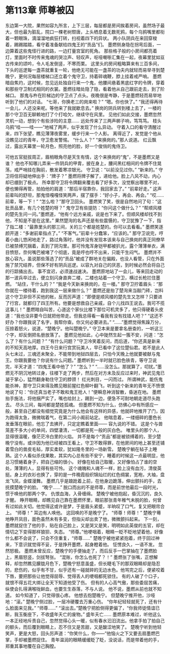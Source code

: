# 第113章 师尊被囚
东边第一大院，果然如容九所言，上下三层，每层都是房间挨着房间，虽然场子最大，但也最为脏乱，院口一棵老树颓唐，上头栖息着无数死鸦，每个乌鸦嘴里都衔着一颗眼珠，滴溜溜地疯狂打转，扫视着四下的异状。
两小队阴兵在来回穿梭着，踢踢踏踏，看守着准备献给四鬼王的“贡品”们。
墨燃侧身隐在拐弯后面，一边算着这些鬼怪行进的路，一边打量宫室的死角。
那些格子般的小房间都亮着灯，里面时不时传来鬼魂的哭泣声、轻叹声，呕哑嘲哳汇集在一起，夜幕里犹如亘古传来的颂吟，令人毛发倒竖，不寒而栗。
这里头的房间粗略算来有三百多间，下头的巡逻每一盏茶就重复一轮，他绝无可能在一盏茶的功夫内就轻而易举寻到楚晚宁，更何况每层楼梯口还立着个鬼守卫，持着碎魂鞭，脖上挂着戒严哨。
墨燃暗自焦灼，这时候，忽见远处独自行来一个鬼，他腰间悬着黑底红字的令牌，穿着和那些守卫制式相同的衣裳。墨燃往暗处隐了隐，看着他从自己跟前走去，到了阶梯口。
那鬼与杵在阶梯边的守卫点了点头。夜晚很是岑静，于是墨燃轻而易举地听到了他们的对话。
“七哥，你换老三的岗来啦？”
“嗯。你也快了。”
“我还得再待一会儿，人还没来呢。等他来了我就歇息去。”
换岗的阴兵转到楼上去了，一楼的那个守卫百无聊赖地打了个打哈欠，继续守在风里。
见他们如此交接，墨燃忽然灵机一动，想到个有些涉险的主意……
远处传来了三两声梆子响，笃笃笃。
枝头乌鸦“哇——哇——”地喊了两声，似乎发现了什么异动。
守着入口的看守清醒过来，四下张望，瞧见薄薄夜雾里，缓步行来一个人影。
离得近了，发觉是个他从没瞧见过的青年，守卫愈发警惕。
“什么人？”
“来换岗的。”那人说道。
红云飘过，露出天幕里一轮月色，照亮他的脸，好一个俊俏的鬼侍卫。

可他五官挺拔周正，眉梢眼角尽是天生有情，这个来换岗的“鬼”，不是墨燃又是谁？
他也不知哪儿弄来一件阴兵的甲胄，披在身上，腰间黑红相间的令牌不住晃荡，戒严哨挂在胸前，散发着寒凉银光。
守卫说：“以前没见过你。”
“新来的。”
守卫将信将疑地伸出手：“牌子？”
墨燃将牌子解了，递给他。脸上八风不动，内心却已绷到了极点。
所幸那守卫将令牌翻来覆去看了好多次，没觉察出哪里不对，便也懒得再管，拍拍他的肩道：“那后半宿靠你，我回家去了。”
“前辈好走。”
这声前辈叫的舒坦，那鬼怪嘎嘎怪笑两声，摆了摆手：“好小子，再会、再会。”
“哎……前辈，等一下！”
“怎么啦？”那守卫回头。
墨燃笑了笑，很是自然地问了句：“这批贡品里，有几个姓楚的呀？”
鬼守卫有些提防：“你问这个做什么？”
“帮顺风楼的楚先生问一问。”墨燃道，“他有个远方亲戚，说是也下来了。但顺风楼却找不到他，不知是不是在这里。”
果然楚洵的名声还是有些震慑的，守卫犹豫了一下，指了指二楼：“最靠里头的那三间，关的三个都是姓楚的。你可以去看看。”
墨燃笑逐颜开道：“多谢前辈指点了。”
“不客气。”前辈十分蠢笨，“应该的。”
那守卫说完，哼着小曲儿悠闲地走了，路过角落时，他并没有发现本该来与自己换岗的真正同僚早已被禁缚咒捆着，丢到了阴沟里。那可怜鬼浑身铠甲都被扒光，露个薄薄单衣，满目愤怒，奈何嘴巴被堵了个彻底，竟是哼也哼不出来，只能干生闷气。
墨燃并不放心容九，虽说那些落选了的“贡品”被成了群地关在偏殿，也没人看管，只在外面施了禁咒结界，但保不好有阴兵巡逻。以容九对自己的厌恶，到时候必然会将自己的行踪捅出去。
事不宜迟，必须速战速决。
墨燃原地站了一会儿，等来回走动的那一波兵卒过去，便立刻闪身直奔二楼，二楼也站着一个守卫，横过长枪拦住墨燃。
“站住，干什么的？”
“我是今天新来换岗的，在一楼。”
那守卫拧着眉头：“那你就在一楼待着，跑到我这一层来做什么？”
墨燃还是抬了楚洵来当敲门砖，岂料这个守卫非但不买他的帐，反而厉声道：“即便是顺风楼的楚先生又怎样？只要进了行宫，就都归了四王所有。他要是想救自己亲戚，自个儿找四王说去。我可不揽这事儿！”
墨燃暗自叫苦，心道这个家伙比楼下那位可机灵多了，他只得硬着头皮道：“我也没非要今日就把他带走。但我总得看一看我有没有找错人吧？”
“这还不好办？你跟我说了名字，我帮你查。你又何必要进去。”
“……”墨燃觉得焦躁万分，压捺着怒火，说道，“楚晚宁。他叫楚晚宁。”
守卫本来是要拿名册查的，一听这三个字，却反倒把名册放落了。
墨燃见他如此，心中陡然生起一簇不安，问道：“怎么了？有什么问题？”
“有什么问题？”守卫冷笑着反问，而后道，“你还真是新来的不知天高地厚。四王今日来行宫赏玩美人，早已看中了这位楚仙君。若不是此人头七未过，三魂还未聚全，不能带到地狱四层去，只怕今天晚上他就要被献与鬼王。你跟我要他？你说有什么问题。”
墨燃听到一半时就已脸色铁青，等守卫说完，半天才道：“四鬼王看中他了？”
“怎么？”
“……没怎么。那就算了，叨扰。”墨燃无不阴沉地转过身，往楼下走了两步，然后在对方未及反应过来时，神武见鬼已凝于掌心，猛然翻身勒住守卫的脖颈！
红光刺目，一闪而过。
所谓神武，能伤鬼能杀神，那守卫只来得及瞧见眼前猩红色柳叶翻飞，听到这个新来的青年无不愤恨地说了句：“你还真当老子不敢和鬼王抢人！”便瞬息神消智散，昏迷在地。
墨燃抬手施法，将他捆严实了，嘴也给封上，踢到一边，便急不可耐地朝走道尽头跑去。
尽头三间，每间都是楚姓孤魂。
但墨燃不知为什么，仿佛心中有所感应一般，甚至自己都没有细觉究竟是为什么他会有这样的异感，他就砰地推开了门，因为跑得太急，微微喘着气，在第二间小阁前站定。
他喘息着，一缕细碎的墨色长发垂落在眼前，他忘了去拂开，只定定瞧着里面——
容九说的不错。
这是个与兽笼差不多大小的单间，四壁凄清，一切都是死一般的灰白色。
唯里头的那个人，显得很温暖，像茫茫冷白里的火焰。
并不是每个“贡品”都是被锁缚着的，至少楚晚宁没有。或许因为他已经被四王看上，守卫不敢得罪，在他房间的地上甚至还铺着雪白的兽皮毛毡，厚实柔软，犹如隆冬里的一场新雪。
楚晚宁躺在毡子上睡熟。这个人看似杀伐果敢，其实内心总有些不安宁，睡着的时候这一点最明显，他总习惯蜷着身子，把自己缩的很小。
好像在给自己取暖，又好像怕占了谁的空处，薄薄的人，显得有些可怜。
这个魂魄和人魂不一样，脸上没有血污，清俊英挺。身上的衣衫也换了，穿的是一件晚霞般织锦灿烂的红色绸裳，宽袍，大袖，盘龙飞凤，金蝶漫舞。
墨燃几乎是踉跄着上前，在他身边跪落，伸出颤抖的手，去抚摸楚晚宁的脸。
“晚宁……”
脱口而出的不是师尊，而是前世他最后一段时光，惯于唤他的那两个字。
仇恨血海，入骨缠绵。
楚晚宁被他抱起，昏沉沉的，良久才醒。
睁开眼睛，却瞧见自己靠在墨燃怀里，眼前那张青年稚气未脱的脸，何曾有过如此关切。他觉得这或许是梦，于是眉头紧蹙，半晌叹了口气，复又把眼帘合上。
“师尊！”
耳边有人唤他。
这回唤的不是晚宁了。
“师尊！师尊！”
楚晚宁蓦地睁开凤目，面色虽然未有多变，但指尖却出卖了他，微微颤抖起来。
下一刻，墨燃就捉住了他的手，贴在自己脸上，又是哭又是笑，明明如此英俊的五官，却在情切之下变得那样狼狈、失态。
“师尊。”他哽咽着，眼睛一眨不眨地望着他，好像什么都不会说了，只会不住重复，“师尊……”
楚晚宁被他紧紧抱着，终于回过神来，下意识就觉得不妥，于是挣开墨燃，起身瞪着他。
怔愣良久，一语不发。
忽然怒极。
墨燃未曾反应，楚晚宁的手便抽走了，而后反手一巴掌抽在了墨燃脸上，黑眉怒竖，剑拔弩张。
“混账，你怎么也死了？！”
墨燃张了张嘴，正想解释，却忽然瞧见朦胧月色下，楚晚宁怒意虽盛，但长睫毛下的那双眼睛却是隐忍的，悲伤的，似乎有不甘，似乎还有一碰就碎的无边水色。他骂完之后，便紧咬着下唇，要把那些让他觉得屈辱、觉得丢人的哽咽都死锁住。
有的人破了个口子，就恨不得五花大绑让全天下知道他受了伤。
但有的人心高气傲，那些委屈苦痛，纵使会扎得满喉咙鲜血，也要生生吞落，不与人说。
他不说，墨燃从前也就不知道。
如今知道了，只觉得很心疼。
他想去抱楚晚宁。
但楚晚宁推开他，沙哑地：“滚。”
楚晚宁侧过脸，一层冷硬覆去万重心伤。
“你年纪轻轻就死了，还有什么脸面来见我。”
“师尊……”
“滚出去。”楚晚宁把脸侧得更偏了，“你我师徒情谊已断，我玉衡座下，不收盛年夭亡的废物。”
盛年夭亡……
墨燃原本难过，听他这么一本正经地斥责自己，忽然觉得心头一暖，似有春水汩汩流出。他拿手拍了拍自己的额头，而后覆到眼睛上，忍不住又是苦甜，又是酸涩地笑了。
楚晚宁听到他轻笑声，更是大怒，回头厉声道：“你笑什么，你——”他恼火之下又要去扇墨燃巴掌，手却被墨燃捉住。
青年温润的眼睛缓缓眨了眨，没说话，而是带着他的手，郑重其事地覆在自己胸膛。
